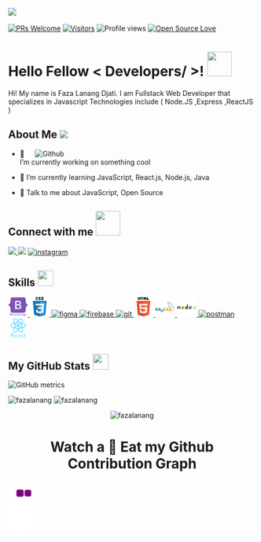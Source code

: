 ![](https://miro.medium.com/max/900/1*w2X7ExLGBzb-iznRW1rAVw.jpeg)

[![PRs Welcome](https://img.shields.io/badge/PRs-welcome-brightgreen.svg?style=flat&logo=github)](https://github.com/fazalanang) [![Visitors](https://visitor-badge.glitch.me/badge?page_id=fazalanang.visitor-badge)](https://github.com/fazalanang) 
![Profile views](https://gpvc.arturio.dev/fazalanang) [![Open Source Love](https://badges.frapsoft.com/os/v2/open-source.svg?v=103)](https://github.com/fazalanang)

<h1> Hello Fellow < Developers/ >! <img src = "https://raw.githubusercontent.com/MartinHeinz/MartinHeinz/master/wave.gif" width = 50px height=50px> </h1>
<p align='center'>

Hi! My name is Faza Lanang Djati. I am Fullstack Web Developer that specializes in Javascript Technologies include ( Node.JS ,Express ,ReactJS )

<h2> About Me <img src="https://media.giphy.com/media/VgCDAzcKvsR6OM0uWg/giphy.gif" width="50"> </h2>

<img width="450" align="right" alt="Github" src="https://raw.githubusercontent.com/onimur/.github/master/.resources/git-header.svg" />

- 🔭 I’m currently working on something cool

- 🌱 I’m currently learning JavaScript, React.js, Node.js, Java 

- 💬 Talk to me about JavaScript, Open Source  

<h2> Connect with me <img src='https://raw.githubusercontent.com/ShahriarShafin/ShahriarShafin/main/Assets/handshake.gif' width="50px" height=50px> </h2>
<p align="left">
<a href="https://github.com/fazalanang"> <img width = '40px' src="https://raw.githubusercontent.com/rahulbanerjee26/githubAboutMeGenerator/main/icons/github.svg"/> </a>
<a href"https://www.linkedin.com/in/https://www.linkedin.com/in/faza-lanang-djati//"> <img width = '40px' src="https://raw.githubusercontent.com/rahulbanerjee26/githubAboutMeGenerator/main/icons/linked-in-alt.svg"/> </a>
<a href="https://www.instagram.com/@fazalanang/"> <img src='https://cdn.jsdelivr.net/npm/simple-icons@3.0.1/icons/instagram.svg' alt='instagram' height='40'> </a> 
</p>

<h2> Skills <img src = "https://media2.giphy.com/media/QssGEmpkyEOhBCb7e1/giphy.gif?cid=ecf05e47a0n3gi1bfqntqmob8g9aid1oyj2wr3ds3mg700bl&rid=giphy.gif" width = 32px height=32px> </h2>
<p align="left"> 
<a href="https://getbootstrap.com" target="_blank"> <img src="https://raw.githubusercontent.com/devicons/devicon/master/icons/bootstrap/bootstrap-plain-wordmark.svg" alt="bootstrap" width="40" height="40"/> </a>
<a href="https://www.w3schools.com/css/" target="_blank"> <img src="https://raw.githubusercontent.com/devicons/devicon/master/icons/css3/css3-original-wordmark.svg" alt="css3" width="40" height="40"/> </a> 
<a href="https://www.figma.com/" target="_blank"> <img src="https://www.vectorlogo.zone/logos/figma/figma-icon.svg" alt="figma" width="40" height="40"/> </a> 
<a href="https://firebase.google.com/" target="_blank"> <img src="https://www.vectorlogo.zone/logos/firebase/firebase-icon.svg" alt="firebase" width="40" height="40"/> </a> 
<a href="https://git-scm.com/" target="_blank"> <img src="https://www.vectorlogo.zone/logos/git-scm/git-scm-icon.svg" alt="git" width="40" height="40"/> </a> 
<a href="https://www.w3.org/html/" target="_blank"> <img src="https://raw.githubusercontent.com/devicons/devicon/master/icons/html5/html5-original-wordmark.svg" alt="html5" width="40" height="40"/> </a>
<a href="https://www.mysql.com/" target="_blank"> <img src="https://raw.githubusercontent.com/devicons/devicon/master/icons/mysql/mysql-original-wordmark.svg" alt="mysql" width="40" height="40"/> </a> 
<a href="https://nodejs.org" target="_blank"> <img src="https://raw.githubusercontent.com/devicons/devicon/master/icons/nodejs/nodejs-original-wordmark.svg" alt="nodejs" width="40" height="40"/> </a>
<a href="https://postman.com" target="_blank"> <img src="https://www.vectorlogo.zone/logos/getpostman/getpostman-icon.svg" alt="postman" width="40" height="40"/> </a>
<a href="https://reactjs.org/" target="_blank"> <img src="https://raw.githubusercontent.com/devicons/devicon/master/icons/react/react-original-wordmark.svg" alt="react" width="40" height="40"/> </a>
</p>

<h2> My GitHub Stats <img src='https://media1.giphy.com/media/du3J3cXyzhj75IOgvA/giphy.gif?cid=ecf05e47x2g034i9pzwtzzsd3xgg2w9nr94t4tflbbgo3008&rid=giphy.gif' width='32px' height=32px> </h2>

![GitHub metrics](https://metrics.lecoq.io/fazalanang)

<p align="start">
  <img width="540em" src="https://github-readme-stats.vercel.app/api?username=fazalanang&show_icons=true&locale=en&theme=radical" alt="fazalanang"/>
  <img width="200em" src="https://github-readme-stats-fazalanang.vercel.app/api/top-langs/?username=fazalanang&theme=radical" alt="fazalanang" />
</p>
<p align="center">
  <img width="540em" src="https://github-readme-streak-stats.herokuapp.com?user=fazalanang&show_icons=true&locale=en&theme=radical" alt="fazalanang"/>
</p>

<h1 align = 'Center'>Watch a 🐍 Eat my Github Contribution Graph</h1>

![Snake Gif](https://github.com/CodingAce123/CodingAce123/blob/output/github-contribution-grid-snake.gif)


